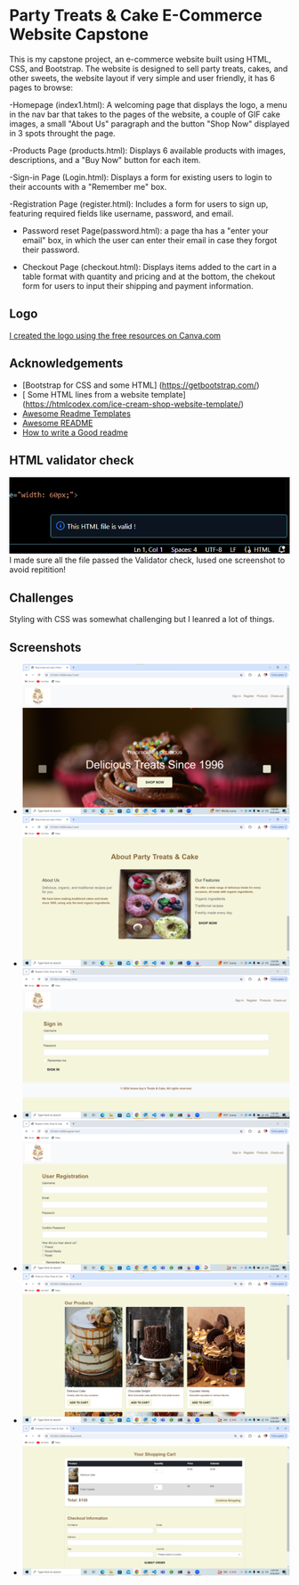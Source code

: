 
# Party Treats & Cake E-Commerce Website Capstone

This is my capstone project, an e-commerce website built using HTML, CSS, and Bootstrap. The website is designed to sell party treats, cakes, and other sweets, the website layout if very simple and user friendly, it has 6 pages to browse:

-Homepage (index1.html): A welcoming page that displays the logo, a menu in the nav bar that takes to the pages of the website, a couple of GIF cake images, a small "About Us" paragraph and the button "Shop Now" displayed in 3 spots throught the page.

-Products Page (products.html): Displays 6 available products with images, descriptions, and a "Buy Now" button for each item.

-Sign-in Page (Login.html): Displays a form for existing users to login to their accounts with a "Remember me" box.

-Registration Page (register.html): Includes a form for users to sign up, featuring required fields like username, password, and email.

- Password reset Page(password.html): a page tha has a "enter your email" box, in which the user can enter their email in case they forgot their password.

- Checkout Page (checkout.html): Displays items added to the cart in a table format with quantity and pricing and at the bottom, the chekout form for users to input their shipping and payment information.

## Logo 
[I created the logo using the free resources on Canva.com](style/logo2.png)

## Acknowledgements

 - [Bootstrap for CSS and some HTML] (https://getbootstrap.com/)
 - [ Some HTML lines from a website template] (https://htmlcodex.com/ice-cream-shop-website-template/)
 - [Awesome Readme Templates](https://awesomeopensource.com/project/elangosundar/awesome-README-templates)
 - [Awesome README](https://github.com/matiassingers/awesome-readme)
 - [How to write a Good readme](https://bulldogjob.com/news/449-how-to-write-a-good-readme-for-your-github-project)

## HTML validator check 

![Screenshot image for validator check](screenshot/validatorcheck.png) 
I made sure all the file passed the Validator check, Iused one screenshot to avoid repitition!

## Challenges
Styling with CSS was somewhat challenging but I leanred a lot of things.

## Screenshots 
- ![Homepage](screenshot/homepage.png)
- ![Homepage/about Us](screenshot/aboutpage.png)
- ![sign in page](screenshot/signinpage.png)
- ![register page](screenshot/Registerpage.png) 
- ![Products page](screenshot/productspage.png)
- ![Checkout page](screenshot/checkoutpage.png)